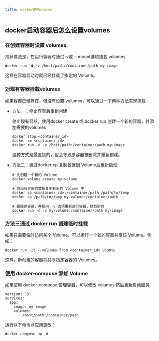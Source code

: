 ```yaml
---
title: docker的Volumes
---
```

## docker启动容器后怎么设置volumes
### 在创建容器时设置 volumes
推荐做法是，在运行容器时通过-v或 --mount选项挂载 volumes

```shell
docker rum -d -v /host/path:/container/path my-image
```
这样在容器启动时就已经挂载了指定的 Volume。

### 对现有容器挂载volumes
如果容器已经存在，但没有设置 volumes，可以通过一下两种方法实现挂载
- 方法一：停止容器后重新创建

    停止现有容器，使用docker create 或 docker run 创建一个新的容器，并添加需要的volumes
    ```shell
    docker stop <container_id>
    docker rm <container_id>
    docker run -d -v /host/path:/container/path my-image
    ```
    这种方式是最直接的，但会导致原容器被删除并重新创建。

- 方法二：通过docker cp 复制数据到 Volume后重新启动

    ```shell
    # 先创建一个新的 Volume
    docker volume create my-volume

    # 将现有容器的数据复制到新的 Volume 中
    docker cp <container_id>:/container/path /path/to/temp
    docker cp /path/to/temp my-volume:/container/path
    
    # 删除原容器，并使用 -v 选项重新运行容器，挂载新的 
    docker run -d -v my-volume:/container/path my-image
    ```
### 方法三通过 docker run 创建临时挂载
如果只需要临时访问某个 Volume，可以运行一个新的容器共享该 Volume。例如：
```shell
docker run -it --volumes-from <container_id> ubuntu
```
这样，新创建的容器将共享指定容器的 Volumes。

### 使用 docker-compose 添加 Volume
如果使用 docker-compose 管理容器，可以修改 volumes 然后重新启动服务
```shell
version: '3'
services:
  app:
    image: my-image
    volumes:
      - /host/path:/container/path
```
运行以下命令以应用更改：
```shell
docker-compose up -d
```